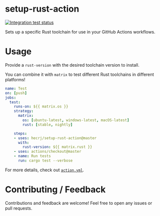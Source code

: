 # setup-rust-action

[![Integration test status](https://github.com/hecrj/setup-rust-action/workflows/Integration%20test/badge.svg)](https://github.com/hecrj/setup-rust-action/actions)

Sets up a specific Rust toolchain for use in your GitHub Actions workflows.

# Usage

Provide a `rust-version` with the desired toolchain version to install.

You can combine it with `matrix` to test different Rust toolchains in different
platforms!

```yml
name: Test
on: [push]
jobs:
  test:
    runs-on: ${{ matrix.os }}
    strategy:
      matrix:
        os: [ubuntu-latest, windows-latest, macOS-latest]
        rust: [stable, nightly]

    steps:
    - uses: hecrj/setup-rust-action@master
      with:
        rust-version: ${{ matrix.rust }}
    - uses: actions/checkout@master
    - name: Run tests
      run: cargo test --verbose
```

For more details, check out [`action.yml`].

[`action.yml`]: https://github.com/hecrj/setup-rust-action/blob/master/action.yml

# Contributing / Feedback

Contributions and feedback are welcome! Feel free to open any issues or pull
requests.
